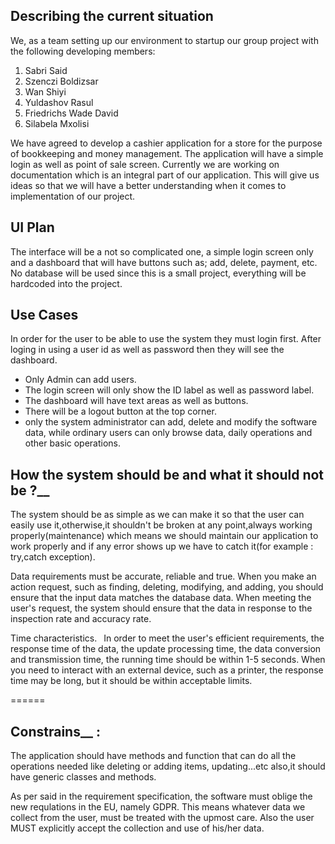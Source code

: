## Describing the current situation
We, as a team setting up our environment to startup our group project with the following developing members:
1. Sabri Said
2. Szenczi Boldizsar
3. Wan Shiyi
4. Yuldashov Rasul
5. Friedrichs Wade David
6. Silabela Mxolisi

We have agreed to develop a cashier application for a store for the purpose of bookkeeping and money management. The application will have a simple login as well as point of sale screen. Currently we are working on documentation which is an integral part of our application. This will give us ideas so that we will have a better understanding when it comes to implementation of our project.

## UI Plan

The interface will be a not so complicated one, a simple login screen only and a dashboard that will have buttons such as; add, delete, payment, etc. No database will be used since this is a small project, everything will be hardcoded into the project.

## Use Cases

In order for the user to be able to use the system they must login first. After loging in using a user id as well as password then they will see the dashboard.

* Only Admin can add users.
* The login screen will only show the ID label as well as password label.
* The dashboard will have text areas as well as buttons.
* There will be a logout button at the top corner.
* only the system administrator can add, delete and modify the software data, while ordinary users can only browse data, daily operations and other basic operations.


## How the system should be and what it should not be  ?__

The system should be as simple as we can make it so that the user can easily use it,otherwise,it shouldn't be broken at any point,always working properly(maintenance) which means we should maintain our application to work properly and if any error shows up we have to catch it(for example : try,catch exception).

Data requirements must be accurate, reliable and true. When you make an action request, such as finding, deleting, modifying, and adding, you should ensure that the input data matches the database data. When meeting the user's request, the system should ensure that the data in response to the inspection rate and accuracy rate.

Time characteristics. 
In order to meet the user's efficient requirements, the response time of the data, the update processing time, the data conversion and transmission time, the running time should be within 1-5 seconds. When you need to interact with an external device, such as a printer, the response time may be long, but it should be within acceptable limits.

======

## Constrains__ :
The application should have methods and function that can do all the operations needed like deleting or adding items, updating...etc also,it should have generic classes and methods.

As per said in the requirement specification, the software must oblige the new requlations in the EU, namely GDPR. This means whatever data we collect from the user, must be treated with the upmost care. Also the user MUST explicitly accept the collection and use of his/her data.

